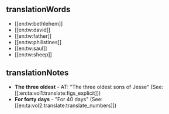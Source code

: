 ## translationWords

* [[en:tw:bethlehem]]
* [[en:tw:david]]
* [[en:tw:father]]
* [[en:tw:philistines]]
* [[en:tw:saul]]
* [[en:tw:sheep]]

## translationNotes

* **The three oldest** - AT: "The three oldest sons of Jesse" (See: [[:en:ta:vol1:translate:figs_explicit]])
* **For forty days** - "For 40 days" (See: [[en:ta:vol2:translate:translate_numbers]])
